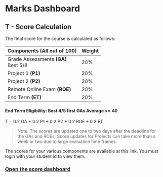# Marks Dashboard

## T - Score Calculation

The final score for the course is calculated as follows:

| Components (All out of 100)              | Weight  |
|------------------------------------------|---------|
| Grade Assessments **(GA)** <br> Best 5/8 | 20%     |
| Project 1 **(P1)**                       | 20%     |
| Project 2 **(P2)**                       | 20%     |
| Remote Online Exam **(ROE)**             | 20%     |
| End Term **(ET)**                        | 20%     |

#### End Term Eligibility: Best 4/5 first GAs Average >= 40

T = 0.2 GA + 0.2 P1 + 0.2 P2 + 0.2 ROE + 0.2 ET

> Note: The scores are updated one to two days after the deadline for the GAs and ROEs. Score updates for Projects can take more than a week or two due to large evaluation time frames.

The scores for your various components are available at this link. You must login with your student id to view them.

### [Open the score dashboard](https://lookerstudio.google.com/reporting/75056e60-3e3b-4d0c-ac1e-5f4bd74b835b)
